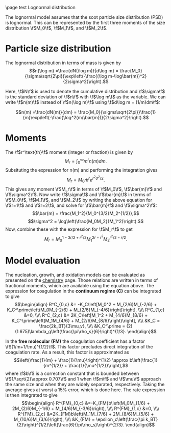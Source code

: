 \page test Lognormal distribution


The lognormal model assumes that the soot particle size distribution (PSD) is lognormal. This can be represented by the first three moments of the size distribution \f$M_0\f$, \f$M_1\f$, and \f$M_2\f$. 

# Particle size distribution

The lognormal distribution in terms of mass is given by
$$n(\log m) =\frac{dN(\log m)}{d\log m} = \frac{M_0}{\sigma\sqrt{2\pi}}\exp\left(-\frac{(\log m-\log\bar{m})^2}{2\sigma^2}\right).$$

Here, \f$N\f$ is used to denote the cumulative distribution and \f$\sigma\f$ is the standard deviation of \f$n\f$ with \f$\log m\f$ as the variable. We can write \f$n(m)\f$ instead of \f$n(\log m)\f$ using \f$d\log m = (1/m)dm\f$:

$$n(m) =\frac{dN(m)}{dm} = \frac{M_0}{\sigma\sqrt{2\pi}}\frac{1}{m}\exp\left(-\frac{\log^2(m/\bar{m})}{2\sigma^2}\right).$$

# Moments

The \f$r^\text{th}\f$ moment (integer or fraction) is given by
$$M_r = \int_0^\infty m^rn(m)dm.$$
Subsituting the expression for n(m) and performing the integration gives
$$M_r = M_0\bar{m}^re^{r^2\sigma^2/2}.$$
This gives any moment \f$M_r\f$ in terms of \f$M_0\f$, \f$\bar{m}\f$ and \f$\sigma^2\f$. Now write \f$\sigma\f$ and \f$\bar{m}\f$ in terms of \f$M_0\f$, \f$M_1\f$, and \f$M_2\f$ by writing the above equation for \f$r=1\f$ and \f$r=2\f$, and solve for \f$\bar{m}\f$ and \f$\sigma^2\f$:
$$\bar{m} = \frac{M_1^2}{M_0^{3/2}M_2^{1/2}},$$
$$\sigma^2 = \log\left(\frac{M_0M_2}{M_1^2}\right).$$
Now, combine these with the expression for \f$M_r\f$ to get
$$M_r = M_0^{1-3r/2 + r^2/2}M_1^{2r-r^2}M_2^{r^2/2 - r/2}.$$

# Model evaluation

The nucleation, growth, and oxidation models can be evaluated as presented on the [chemistry](chemistry.md) page. Those relations are written in terms of fractional moments, which are available using the equation above. The expression for coagulation in the **continuum regime \(C\)** can be integrated to give
$$\begin{align}
R^C_{0,c} &= -K_C\left[M_0^2 + M_{2/6}M_{-2/6} + K_C^\prime\left(M_0M_{-2/6} + M_{2/6}M_{-4/6}\right)\right], \\\\
R^C_{1,c} &=0, \\\\
R^C_{2,c} &= 2K_C\left[M_1^2 + M_{4/6}M_{8/6} + K_C^\prime\left(M_1M_{4/6} + M_{2/6}M_{8/6}\right)\right], \\\\
&K_C = \frac{2k_BT}{3\mu_v}, \\\\
&K_C^\prime = (2)(1.675)\lambda_g\left(\frac{\pi\rho_s}{6}\right)^{1/3}.
\end{align}$$

In the **free molecular (FM)** the coagulation coefficient has a factor \f$(1/m+1/\mu)^{1/2}\f$. This factor precludes direct integration of the coagulation rate. As a result, this factor is approximated as
$$\left(\frac{1}{m} + \frac{1}{\mu}\right)^{1/2} \approx b\left(\frac{1}{m^{1/2}} + \frac{1}{\mu^{1/2}}\right),$$
where \f$b\f$ is a correction constant that is bounded between \f$1/\sqrt{2}\approx 0.707\f$ and 1 when \f$m\f$ and \f$\mu\f$ approach the same size and when they are widely separated, respectively. Taking the average gives at worst a 15\% error, which is done here. The rate expression is then integrated to give
$$\begin{align}
R^{FM}_{0,c} &=-K_{FM}b\left(M_0M_{1/6} + 2M_{2/6}M_{-1/6} + M_{4/6}M_{-3/6}\right), \\\\
R^{FM}_{1,c} &=0, \\\\
R^{FM}_{2,c} &=2K_{FM}b\left(M_1M_{7/6} + 2M_{8/6}M_{5/6} + M_{10/6}M_{3/6}\right), \\\\
&K_{FM} = \epsilon_c\left(\frac{\pi k_BT}{2}\right)^{1/2}\left(\frac{6}{\pi\rho_s}\right)^{2/3}.
\end{align}$$

